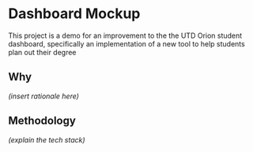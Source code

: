 # Dashboard Mockup  

This project is a demo for an improvement to the the UTD Orion student dashboard, specifically an implementation of a new tool to help students plan out their degree  

## Why  

_(insert rationale here)_  

## Methodology  

_(explain the tech stack)_  
